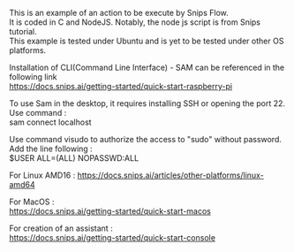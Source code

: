 This is an example of an action to be execute by Snips Flow.<br/>
It is coded in C and NodeJS. Notably, the node js script is from Snips tutorial.<br/>
This example is tested under Ubuntu and is yet to be tested under other OS platforms.<br/>

Installation of CLI(Command Line Interface) - SAM can be referenced in the following link <br/>
https://docs.snips.ai/getting-started/quick-start-raspberry-pi<br/>

To use Sam in the desktop, it requires installing SSH or opening the port 22.<br/>
Use command :<br/>
sam connect localhost <br/>

Use command visudo to authorize the access to "sudo" without password.<br/>
Add the line following :<br/>
$USER ALL=(ALL) NOPASSWD:ALL


For Linux AMD16 :
https://docs.snips.ai/articles/other-platforms/linux-amd64<br/>

For MacOS : <br/>
https://docs.snips.ai/getting-started/quick-start-macos<br/>

For creation of an assistant : <br/>
https://docs.snips.ai/getting-started/quick-start-console<br/>



